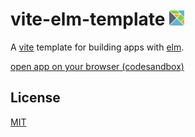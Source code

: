 <h1>vite-elm-template <img aria-hidden="true" alt="" src="src/assets/logo.png" style="width: 24px;"></h1>


A [vite](https://vitejs.dev/) template for building apps with [elm](https://elm-lang.org/). 

[open app on your browser (codesandbox)](https://codesandbox.io/p/devbox/github/FaberVitale/vite-elm-template)

## License

[MIT](./LICENSE)